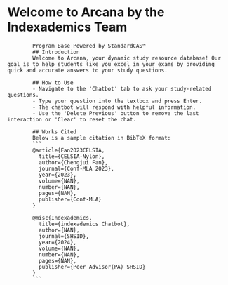 # Welcome to Arcana by the Indexademics Team
            Program Base Powered by StandardCAS™
            ## Introduction
            Welcome to Arcana, your dynamic study resource database! Our goal is to help students like you excel in your exams by providing quick and accurate answers to your study questions.

            ## How to Use
            - Navigate to the 'Chatbot' tab to ask your study-related questions.
            - Type your question into the textbox and press Enter.
            - The chatbot will respond with helpful information.
            - Use the 'Delete Previous' button to remove the last interaction or 'Clear' to reset the chat.

            ## Works Cited
            Below is a sample citation in BibTeX format:
            ```
            @article{Fan2023CELSIA,
              title={CELSIA-Nylon},
              author={Chengjui Fan},
              journal={Conf-MLA 2023},
              year={2023},
              volume={NAN},
              number={NAN},
              pages={NAN},
              publisher={Conf-MLA}
            }

            @misc{Indexademics,
              title={indexademics Chatbot},
              author={NAN},
              journal={SHSID},
              year={2024},
              volume={NAN},
              number={NAN},
              pages={NAN},
              publisher={Peer Advisor(PA) SHSID}
            }
            ```
